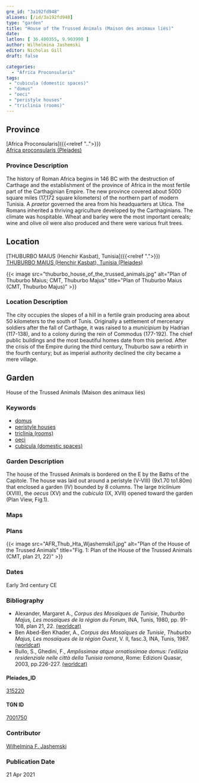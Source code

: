```yaml
---
gre_id: "3a192fd948"
aliases: [/id/3a192fd948]
type: "garden"
title: "House of the Trussed Animals (Maison des animaux liés)"
date:
latlon: [ 36.400355, 9.903990 ]
author: Wilhelmina Jashemski
editor: Nicholas Gill
draft: false

categories:
  - "Africa Proconsularis"
tags:
 - "cubicula (domestic spaces)"
 - "domus"
 - "oeci"
 - "peristyle houses"
 - "triclinia (rooms)"
---
```


## Province
[Africa Proconsularis]({{<relref "..">}}) \
[Africa proconsularis (Pleiades)](https://pleiades.stoa.org/places/991341)

### Province Description

The history of Roman Africa begins in 146 BC with the destruction of Carthage and the establishment of the province of Africa in the most fertile part of the Carthaginian Empire. The new province covered about 5000 square miles (17,172 square kilometers) of the northern part of modern Tunisia. A *praetor* governed the area from his headquarters at Utica. The Romans inherited a thriving agriculture developed by the Carthaginians. The climate was hospitable. Wheat and barley were the most important cereals; wine and olive oil were also produced and there were various fruit trees.

## Location
[THUBURBO MAIUS (Henchir Kasbat), Tunisia]({{<relref ".">}}) \
[THUBURBO MAIUS (Henchir Kasbat), Tunisia (Pleiades)](https://pleiades.stoa.org/places/315220)



{{< image src="thuburbo_house_of_the_trussed_animals.jpg" alt="Plan of Thuburbo Maius; CMT, Thuburbo Majus" title="Plan of Thuburbo Maius (CMT, Thuburbo Majus)" >}}

### Location Description

The city occupies the slopes of a hill in a fertile grain producing area about 50 kilometers to the south of Tunis. Originally a settlement of mercenary soldiers after the fall of Carthage, it was raised to a *municipium* by Hadrian (117-138), and to a colony during the rein of Commodus (177-192). The chief public buildings and the most beautiful homes date from this period. After the crisis of the Empire during the third century, Thuburbo saw a rebirth in the fourth century; but as imperial authority declined the city became a mere village.

## Garden

House of the Trussed Animals (Maison des animaux liés)

### Keywords
- [domus](http://vocab.getty.edu/page/aat/300005506)
- [peristyle houses](http://vocab.getty.edu/page/aat/300005452)
- [triclinia (rooms)](http://vocab.getty.edu/page/aat/300004359)
- [oeci](http://vocab.getty.edu/page/aat/300080791)
- [cubicula (domestic spaces)](http://vocab.getty.edu/page/aat/300004367)

### Garden Description

The house of the Trussed Animals is bordered on the E by the Baths of the Capitole. The house was laid out around a peristyle (V-VIII) (9x1.70 to1.80m) that enclosed a garden (IV) bounded by 8 columns. The large *triclinium* (XVIII), the *oecus* (XV) and the *cubicula* (IX, XVII) opened toward the garden (Plan View, Fig.1).

### Maps

### Plans

{{< image src="AFR_Thub_Hta_Wjashemski1.jpg" alt="Plan of the House of the Trussed Animals" title="Fig. 1: Plan of the House of the Trussed Animals (CMT, plan 21, 22)" >}}

### Dates

Early 3rd century CE


### Bibliography

*  Alexander, Margaret A., *Corpus des Mosaïques de Tunisie*, *Thuburbo  Majus,  Les  mosaïques  de  la  région  du  Forum*,  INA,  Tunis, 1980, pp. 91-108, plan 21, 22. [(worldcat)](http://www.worldcat.org/oclc/23232759)
* Ben Abed-Ben Khader, A., *Corpus des Mosaïques de Tunisie*, *Thuburbo Majus, Les mosaïques de la région Ouest*, V. II, fasc.3, INA, Tunis, 1987.[(worldcat)](http://www.worldcat.org/oclc/20058336)
*  Bullo, S., Ghedini, F., *Amplissimae atque ornatissimae domus: l’edilizia residenziale nelle città della Tunisia romana*, Rome: Edizioni Quasar, 2003, pp.226-227. [(worldcat)](http://www.worldcat.org/oclc/989088620)


#### Pleiades_ID

[315220](https://pleiades.stoa.org/places/315220)

#### TGN ID

[7001750](http://vocab.getty.edu/page/tgn/7001750)

### Contributor

[Wilhelmina F. Jashemski](http://worldcat.org/identities/lccn-n80037970/)
<!--add in orcid id and info-->

### Publication Date
21 Apr 2021
